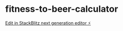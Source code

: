 # fitness-to-beer-calculator

[Edit in StackBlitz next generation editor ⚡️](https://stackblitz.com/~/github.com/RubenDoorn/fitness-to-beer-calculator)